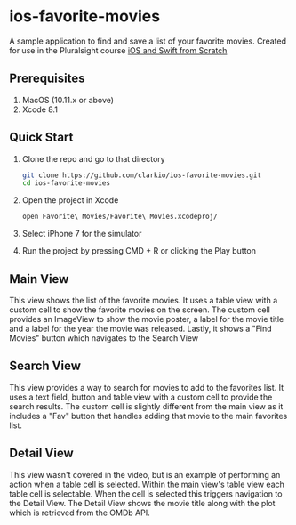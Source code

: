# ios-favorite-movies
A sample application to find and save a list of your favorite movies. Created for use in the Pluralsight course [iOS and Swift from Scratch](https://app.pluralsight.com/library/courses/play-by-play-ios-swift-from-scratch/table-of-contents)

## Prerequisites
1. MacOS (10.11.x or above)
2. Xcode 8.1

## Quick Start
1. Clone the repo and go to that directory
    ```bash
    git clone https://github.com/clarkio/ios-favorite-movies.git
    cd ios-favorite-movies
    ```

2. Open the project in Xcode
    ```bash
    open Favorite\ Movies/Favorite\ Movies.xcodeproj/
    ```
3. Select iPhone 7 for the simulator
4. Run the project by pressing CMD + R or clicking the Play button

## Main View
This view shows the list of the favorite movies. It uses a table view with a custom cell to show the favorite movies on the screen. The custom cell provides an ImageView to show the movie poster, a label for the movie title and a label for the year the movie was released. Lastly, it shows a "Find Movies" button which navigates to the Search View

## Search View
This view provides a way to search for movies to add to the favorites list. It uses a text field, button and table view with a custom cell to provide the search results. The custom cell is slightly different from the main view as it includes a "Fav" button that handles adding that movie to the main favorites list.

## Detail View
This view wasn't covered in the video, but is an example of performing an action when a table cell is selected. Within the main view's table view each table cell is selectable. When the cell is selected this triggers navigation to the Detail View. The Detail View shows the movie title along with the plot which is retrieved from the OMDb API.
